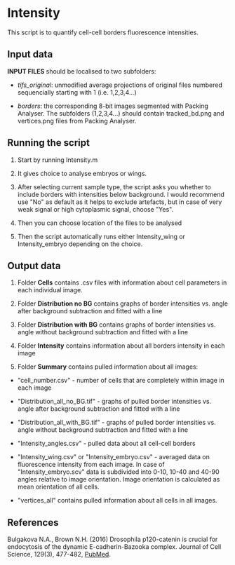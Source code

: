 # Intensity

This script is to quantify cell-cell borders fluorescence intensities. 
## Input data

**INPUT FILES** should be localised to two subfolders:
* *tifs_original*: unmodified average projections of original files 
numbered sequencially starting with 1 (i.e. 1,2,3,4...)

* *borders*: the corresponding 8-bit images segmented with 
Packing Analyser. The subfolders (1,2,3,4...) should contain
tracked_bd.png and vertices.png files from Packing Analyser.

## Running the script
1. Start by running Intensity.m

1. It gives choice to analyse embryos or wings.

1. After selecting current sample type, the script asks you whether 
to include borders with intensities below background. I would
recommend use "No" as default as it helps to exclude artefacts, but in
case of very weak signal or high cytoplasmic signal, choose "Yes".

1. Then you can choose location of the files to be analysed


1. Then the script automatically runs either Intensity_wing or
Intensity_embryo depending on the choice.

## Output data
1. Folder **Cells** contains .csv files with information about cell parameters
in each individual image.

1. Folder **Distribution no BG** contains graphs of border intensities vs. angle
after background subtraction and fitted with a line

1. Folder **Distribution with BG** contains graphs of border intensities vs. angle
without background subtraction and fitted with a line

1. Folder **Intensity** contains information about all borders intensity in each image

1. Folder **Summary** contains pulled information about all images:

* "cell_number.csv" - number of cells that are completely within image in each image

* "Distribution_all_no_BG.tif" - graphs of pulled border intensities vs. angle
after background subtraction and fitted with a line

* "Distribution_all_with_BG.tif" - graphs of pulled border intensities vs. angle
without background subtraction and fitted with a line

* "Intensity_angles.csv" - pulled data about all cell-cell borders

* "Intensity_wing.csv" or "Intensity_embryo.csv" - averaged data on fluorescence
intensity from each image. In case of "Intensity_embryo.scv" data is subdivided 
into 0-10, 10-40 and 40-90 angles relative to image orientation. Image orientation
is calculated as mean orientation of all cells.

* "vertices_all" contains pulled information about all cells in all images.

## References
Bulgakova N.A., Brown N.H. (2016) Drosophila p120-catenin is crucial for endocytosis of the dynamic E-cadherin-Bazooka complex. Journal of Cell Science, 129(3), 477-482, [PubMed](https://www.ncbi.nlm.nih.gov/pubmed/26698216). 
